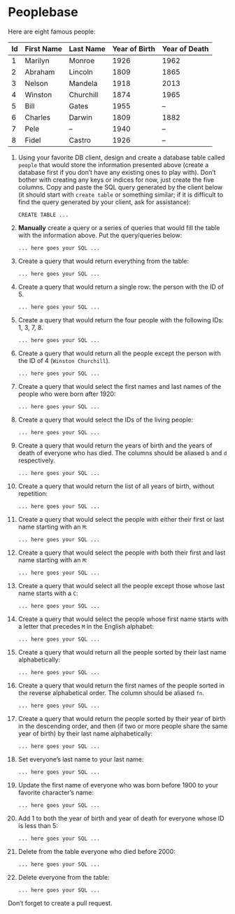 # Peoplebase

Here are eight famous people: 

| Id | First Name | Last Name | Year of Birth | Year of Death |
|----|------------|-----------|---------------|---------------|
| 1  | Marilyn    | Monroe    | 1926          | 1962          |
| 2  | Abraham    | Lincoln   | 1809          | 1865          |
| 3  | Nelson     | Mandela   | 1918          | 2013          |
| 4  | Winston    | Churchill | 1874          | 1965          |
| 5  | Bill       | Gates     | 1955          | –             |
| 6  | Charles    | Darwin    | 1809          | 1882          |
| 7  | Pele       | –         | 1940          | –             |
| 8  | Fidel      | Castro    | 1926          | –             |

1. Using your favorite DB client, design and create a database table called `people` that would store the information presented above (create a database first if you don’t have any existing ones to play with). Don’t bother with creating any keys or indices for now, just create the five columns. Copy and paste the SQL query generated by the client below (it should start with `create table` or something similar; if it is difficult to find the query generated by your client, ask for assistance):

    ```postgresql
    CREATE TABLE ...
    ```

2. **Manually** create a query or a series of queries that would fill the table with the information above. Put the query/queries below:

    ```postgresql
    ... here goes your SQL ...
    ```

3. Create a query that would return everything from the table:

    ```postgresql
    ... here goes your SQL ...
    ```
    
4. Create a query that would return a single row: the person with the ID of 5.

    ```postgresql
    ... here goes your SQL ...
    ```

5. Create a query that would return the four people with the following IDs: 1, 3, 7, 8.

    ```postgresql
    ... here goes your SQL ...
    ```

6. Create a query that would return all the people except the person with the ID of 4 (`Winston Churchill`).

    ```postgresql
    ... here goes your SQL ...
    ```

7. Create a query that would select the first names and last names of the people who were born after 1920:

    ```postgresql
    ... here goes your SQL ...
    ```
    
8. Create a query that would select the IDs of the living people:

    ```postgresql
    ... here goes your SQL ...
    ```
    
9. Create a query that would return the years of birth and the years of death of everyone who has died. The columns should be aliased `b` and `d` respectively.

    ```postgresql
    ... here goes your SQL ...
    ```
    
10. Create a query that would return the list of all years of birth, without repetition:

    ```postgresql
    ... here goes your SQL ...
    ```

11. Create a query that would select the people with either their first or last name starting with an `M`:

    ```postgresql
    ... here goes your SQL ...
    ```

12. Create a query that would select the people with both their first and last name starting with an `M`:

    ```postgresql
    ... here goes your SQL ...
    ```
    
13. Create a query that would select all the people except those whose last name starts with a `C`:

    ```postgresql
    ... here goes your SQL ...
    ```
    
14. Create a query that would select the people whose first name starts with a letter that precedes `M` in the English alphabet:

    ```postgresql
    ... here goes your SQL ...
    ```
    
15. Create a query that would return all the people sorted by their last name alphabetically:

    ```postgresql
    ... here goes your SQL ...
    ```

16. Create a query that would return the first names of the people sorted in the reverse alphabetical order. The column should be aliased `fn`.

    ```postgresql
    ... here goes your SQL ...
    ```

17. Create a query that would return the people sorted by their year of birth in the descending order, and then (if two or more people share the same year of birth) by their last name alphabetically:

    ```postgresql
    ... here goes your SQL ...
    ```
    
18. Set everyone’s last name to your last name:

    ```postgresql
    ... here goes your SQL ...
    ```
    
19. Update the first name of everyone who was born before 1900 to your favorite character’s name:

    ```postgresql
    ... here goes your SQL ...
    ```
    
20. Add 1 to both the year of birth and year of death for everyone whose ID is less than 5:

    ```postgresql
    ... here goes your SQL ...
    ```

21. Delete from the table everyone who died before 2000:

    ```postgresql
    ... here goes your SQL ...
    ```

22. Delete everyone from the table:

    ```postgresql
    ... here goes your SQL ...
    ```
    
Don’t forget to create a pull request.
